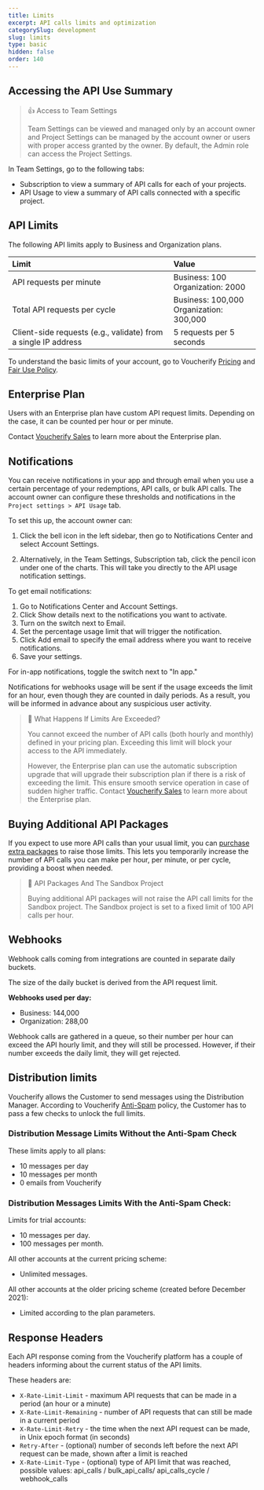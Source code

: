 ```yaml
---
title: Limits
excerpt: API calls limits and optimization
categorySlug: development
slug: limits
type: basic
hidden: false
order: 140
---
```


## Accessing the API Use Summary

> 👍 Access to Team Settings 
>
> Team Settings can be viewed and managed only by an account owner and Project Settings can be managed by the account owner or users with proper access granted by the owner. By default, the Admin role can access the Project Settings.

In Team Settings, go to the following tabs:
- Subscription to view a summary of API calls for each of your projects. 
- API Usage to view a summary of API calls connected with a specific project.

## API Limits

The following API limits apply to Business and Organization plans.

| **Limit**                                                      | **Value**                                  |
| :------------------------------------------------------------- | :----------------------------------------- |
| API requests per minute                                        | Business: 100<br>Organization: 2000        |
| Total API requests per cycle                                   | Business: 100,000<br>Organization: 300,000 |
| Client-side requests (e.g., validate) from a single IP address | 5 requests per 5 seconds                   |

To understand the basic limits of your account, go to Voucherify [Pricing](https://www.voucherify.io/pricing "Voucherify Pricing") and [Fair Use Policy](https://www.voucherify.io/legal/fair-use-policy "Voucherify Fair Use Policy").

## Enterprise Plan

Users with an Enterprise plan have custom API request limits. Depending on the case, it can be counted per hour or per minute.

Contact [Voucherify Sales](https://www.voucherify.io/contact-sales) to learn more about the Enterprise plan.

## Notifications

You can receive notifications in your app and through email when you use a certain percentage of your redemptions, API calls, or bulk API calls. The account owner can configure these thresholds and notifications in the `Project settings > API Usage` tab.

To set this up, the account owner can:

1. Click the bell icon in the left sidebar, then go to Notifications Center and select Account Settings.

2. Alternatively, in the Team Settings, Subscription tab, click the pencil icon under one of the charts. This will take you directly to the API usage notification settings.

To get email notifications:

1. Go to Notifications Center and Account Settings.
2. Click Show details next to the notifications you want to activate.
3. Turn on the switch next to Email.
4. Set the percentage usage limit that will trigger the notification.
5. Click Add email to specify the email address where you want to receive notifications.
6. Save your settings.

For in-app notifications, toggle the switch next to "In app."

Notifications for webhooks usage will be sent if the usage exceeds the limit for an hour, even though they are counted in daily periods. As a result, you will be informed in advance about any suspicious user activity.

> 📘 What Happens If Limits Are Exceeded?
>
> You cannot exceed the number of API calls (both hourly and monthly) defined in your pricing plan. Exceeding this limit will block your access to the API immediately.
>
> However, the Enterprise plan can use the automatic subscription upgrade that will upgrade their subscription plan if there is a risk of exceeding the limit. This ensure smooth service operation in case of sudden higher traffic. Contact [Voucherify Sales](https://www.voucherify.io/contact-sales) to learn more about the Enterprise plan.

## Buying Additional API Packages

If you expect to use more API calls than your usual limit, you can [purchase extra packages](https://support.voucherify.io/article/583-how-to-buy-extra-api-calls-packages "Buying additional API call packages") to raise those limits. This lets you temporarily increase the number of API calls you can make per hour, per minute, or per cycle, providing a boost when needed.

> 🚧 API Packages And The Sandbox Project
>
> Buying additional API packages will not raise the API call limits for the Sandbox project. The Sandbox project is set to a fixed limit of 100 API calls per hour.

## Webhooks

Webhook calls coming from integrations are counted in separate daily buckets.

The size of the daily bucket is derived from the API request limit. 

**Webhooks used per day:**
- Business: 144,000
- Organization: 288,00

Webhook calls are gathered in a queue, so their number per hour can exceed the API hourly limit, and they will still be processed. However, if their number exceeds the daily limit, they will get rejected.

## Distribution limits

Voucherify allows the Customer to send messages using the Distribution Manager. According to Voucherify [Anti-Spam](https://www.voucherify.io/legal/anti-spam-policy-v1-1) policy, the Customer has to pass a few checks to unlock the full limits.

### Distribution Message Limits **Without** the Anti-Spam Check

These limits apply to all plans:
- 10 messages per day
- 10 messages per month
- 0 emails from Voucherify

### Distribution Messages Limits **With** the Anti-Spam Check:

Limits for trial accounts:
- 10 messages per day.
- 100 messages per month.

All other accounts at the current pricing scheme: 
- Unlimited messages.

All other accounts at the older pricing scheme (created before December 2021):
- Limited according to the plan parameters.

## Response Headers

Each API response coming from the Voucherify platform has a couple of headers informing about the current status of the API limits.

These headers are:
- `X-Rate-Limit-Limit` - maximum API requests that can be made in a period (an hour or a minute)
- `X-Rate-Limit-Remaining` - number of API requests that can still be made in a current period
- `X-Rate-Limit-Retry` - the time when the next API request can be made, in Unix epoch format (in seconds)
- `Retry-After` - (optional) number of seconds left before the next API request can be made, shown after a limit is reached
- `X-Rate-Limit-Type` - (optional) type of API limit that was reached, possible values: api_calls / bulk_api_calls/ api_calls_cycle / webhook_calls